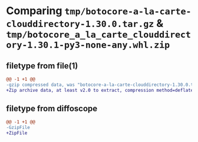 # Comparing `tmp/botocore-a-la-carte-clouddirectory-1.30.0.tar.gz` & `tmp/botocore_a_la_carte_clouddirectory-1.30.1-py3-none-any.whl.zip`

## filetype from file(1)

```diff
@@ -1 +1 @@
-gzip compressed data, was "botocore-a-la-carte-clouddirectory-1.30.0.tar", last modified: Tue Jul  4 01:44:08 2023, max compression
+Zip archive data, at least v2.0 to extract, compression method=deflate
```

## filetype from diffoscope

```diff
@@ -1 +1 @@
-GzipFile
+ZipFile
```


